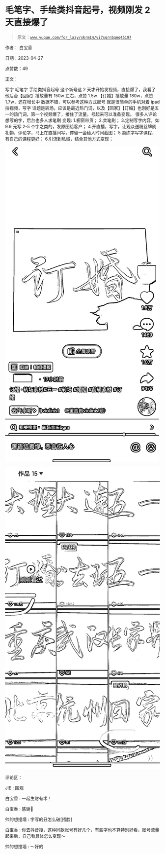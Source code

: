 # 毛笔字、手绘类抖音起号，视频刚发 2 天直接爆了

> 原文：[`www.yuque.com/for_lazy/xkrm14/vi7sgrnbqnq45197`](https://www.yuque.com/for_lazy/xkrm14/vi7sgrnbqnq45197)

作者： 白宝香

日期：2023-04-27

点赞数：49

正文：

写字 毛笔字 手绘类抖音起号 这个新号这 2 天才开始发视频，直接爆了，我看了他后台【回家】播放量有 150w 左右，点赞 1.5w 【订婚】播放量 180w，点赞 1.7w，还在增长中 数据不错，可以参考这种方式起号 就是很简单的手机对着 ipad 拍视频，写字 话题是转场，应该是最近热门词，以及【回家】【订婚】也刚好是五一的热门词，第一个视频爆了，接住了流量。号起来可以准备变现。 很多人评论想写的字，后台也多人求笔刷 变现: 1.橱窗带货； 2.卖笔刷； 3.定制写字内容，如 9.9 元写 2-5 个字之类的，发原图给客户； 4.开直播，写字，让观众送粉丝牌刷礼物，评论字，马上在直播间写，停留一会给人时间截图； 5.卖练字写字课程，有自己的课程更好； 6.引流到私域，结合其他方式变现；

![](img/8d705b12a53782cbda274dddadb6ee2f.png)  

![](img/abfd36739366907b6ac813e7ec3991d4.png)

评论区：

JIE : 围观

白宝香 : 一起生财有术！

白宝香 : 感谢🎉

帅的想撞墙 : 字写的丑怎么破[捂脸]

白宝香 : 你去抖音搜，这种同款账号有好几个，有些字也不算特别好看，账号流量起来后，自己看具体怎么变现～

帅的想撞墙 : ～好的



